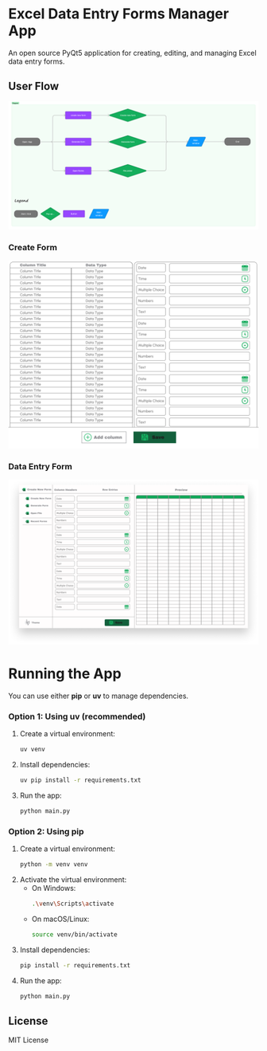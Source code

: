 # Excel Data Entry Forms Manager App

An open source PyQt5 application for creating, editing, and managing Excel data entry forms.

## User Flow

![User Flow](assets/USer%20flow.png)

### Create Form

![Create Form](assets/Create%20Form.png)

### Data Entry Form

![Data Entry Form](assets/Data%20Entry%20Form.png)

# Running the App

You can use either **pip** or **uv** to manage dependencies.

### Option 1: Using uv (recommended)

1. Create a virtual environment:
   ```sh
   uv venv
   ```
2. Install dependencies:
   ```sh
   uv pip install -r requirements.txt
   ```
3. Run the app:
    ```sh
    python main.py
    ```

### Option 2: Using pip

1. Create a virtual environment:
   ```sh
   python -m venv venv
   ```
2. Activate the virtual environment:
   - On Windows:
     ```sh
     .\venv\Scripts\activate
     ```
   - On macOS/Linux:
     ```sh
     source venv/bin/activate
     ```
3. Install dependencies:
   ```sh
   pip install -r requirements.txt
   ```
4. Run the app:
    ```sh
    python main.py
    ```

## License

MIT License
